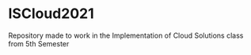 # ISCloud2021
Repository made to work in the Implementation of Cloud Solutions class from 5th Semester
